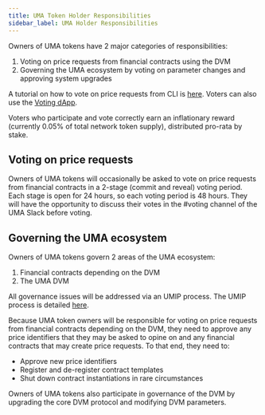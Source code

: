 ```yaml
---
title: UMA Token Holder Responsibilities
sidebar_label: UMA Holder Responsibilities
---
```


Owners of UMA tokens have 2 major categories of responsibilities:

1. Voting on price requests from financial contracts using the DVM
1. Governing the UMA ecosystem by voting on parameter changes and approving system upgrades

A tutorial on how to vote on price requests from CLI is [here](../tutorials/voting_with_uma_tokens.md). Voters can also use the [Voting dApp](https://vote.umaproject.org/).

Voters who participate and vote correctly earn an inflationary reward (currently 0.05% of total network token supply), distributed pro-rata by stake.

## Voting on price requests

Owners of UMA tokens will occasionally be asked to vote on price requests from financial contracts in a 2-stage (commit and reveal) voting period. Each stage is open for 24 hours, so each voting period is 48 hours.
They will have the opportunity to discuss their votes in the #voting channel of the UMA Slack before voting.

## Governing the UMA ecosystem

Owners of UMA tokens govern 2 areas of the UMA ecosystem:

1. Financial contracts depending on the DVM
1. The UMA DVM

All governance issues will be addressed via an UMIP process. The UMIP process is detailed [here](./governance/UMIPs.md).

Because UMA token owners will be responsible for voting on price requests from financial contracts depending on the DVM, they need to approve any price identifiers that they may be asked to opine on and any financial contracts that may create price requests.
To that end, they need to:

- Approve new price identifiers
- Register and de-register contract templates
- Shut down contract instantiations in rare circumstances

Owners of UMA tokens also participate in governance of the DVM by upgrading the core DVM protocol and modifying DVM parameters.
